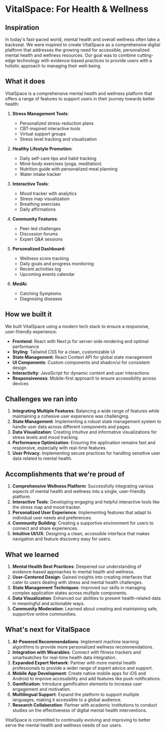 # VitalSpace: For Health & Wellness

## Inspiration

In today's fast-paced world, mental health and overall wellness often take a backseat. We were inspired to create VitalSpace as a comprehensive digital platform that addresses the growing need for accessible, personalized mental health and wellness resources. Our goal was to combine cutting-edge technology with evidence-based practices to provide users with a holistic approach to managing their well-being.

## What it does

VitalSpace is a comprehensive mental health and wellness platform that offers a range of features to support users in their journey towards better health:

1. **Stress Management Tools**: 
   - Personalized stress-reduction plans
   - CBT-inspired interactive tools
   - Virtual support groups
   - Stress level tracking and visualization

2. **Healthy Lifestyle Promotion**:
   - Daily self-care tips and habit tracking
   - Mind-body exercises (yoga, meditation)
   - Nutrition guide with personalized meal planning
   - Water intake tracker

3. **Interactive Tools**:
   - Mood tracker with analytics
   - Stress map visualization
   - Breathing exercises
   - Daily affirmations

4. **Community Features**:
   - Peer-led challenges
   - Discussion forums
   - Expert Q&A sessions

5. **Personalized Dashboard**:
   - Wellness score tracking
   - Daily goals and progress monitoring
   - Recent activities log
   - Upcoming events calendar

6. **MedAi**:
    - Catching Symptoms
    - Diagnosing diseases

## How we built it

We built VitalSpace using a modern tech stack to ensure a responsive, user-friendly experience:

- **Frontend**: React with Next.js for server-side rendering and optimal performance
- **Styling**: Tailwind CSS for a clean, customizable UI
- **State Management**: React Context API for global state management
- **UI Components**: Custom components and shadcn/ui for consistent design
- **Interactivity**: JavaScript for dynamic content and user interactions
- **Responsiveness**: Mobile-first approach to ensure accessibility across devices

## Challenges we ran into

1. **Integrating Multiple Features**: Balancing a wide range of features while maintaining a cohesive user experience was challenging.
2. **State Management**: Implementing a robust state management system to handle user data across different components and pages.
3. **Data Visualization**: Creating intuitive and informative visualizations for stress levels and mood tracking.
4. **Performance Optimization**: Ensuring the application remains fast and responsive, especially with real-time features.
5. **User Privacy**: Implementing secure practices for handling sensitive user data related to mental health.

## Accomplishments that we're proud of

1. **Comprehensive Wellness Platform**: Successfully integrating various aspects of mental health and wellness into a single, user-friendly platform.
2. **Interactive Tools**: Developing engaging and helpful interactive tools like the stress map and mood tracker.
3. **Personalized User Experience**: Implementing features that adapt to individual user needs and preferences.
4. **Community Building**: Creating a supportive environment for users to connect and share experiences.
5. **Intuitive UI/UX**: Designing a clean, accessible interface that makes navigation and feature discovery easy for users.

## What we learned

1. **Mental Health Best Practices**: Deepened our understanding of evidence-based approaches to mental health and wellness.
2. **User-Centered Design**: Gained insights into creating interfaces that cater to users dealing with stress and mental health challenges.
3. **State Management Techniques**: Improved our skills in managing complex application states across multiple components.
4. **Data Visualization**: Enhanced our abilities to present health-related data in meaningful and actionable ways.
5. **Community Moderation**: Learned about creating and maintaining safe, supportive online communities.

## What's next for VitalSpace

1. **AI-Powered Recommendations**: Implement machine learning algorithms to provide more personalized wellness recommendations.
2. **Integration with Wearables**: Connect with fitness trackers and smartwatches for real-time health data integration.
3. **Expanded Expert Network**: Partner with more mental health professionals to provide a wider range of expert advice and support.
4. **Mobile App Development**: Create native mobile apps for iOS and Android to improve accessibility and add features like push notifications.
5. **Gamification**: Introduce gamification elements to increase user engagement and motivation.
6. **Multilingual Support**: Expand the platform to support multiple languages, making it accessible to a global audience.
7. **Research Collaboration**: Partner with academic institutions to conduct studies on the effectiveness of digital mental health interventions.

VitalSpace is committed to continually evolving and improving to better serve the mental health and wellness needs of our users.
